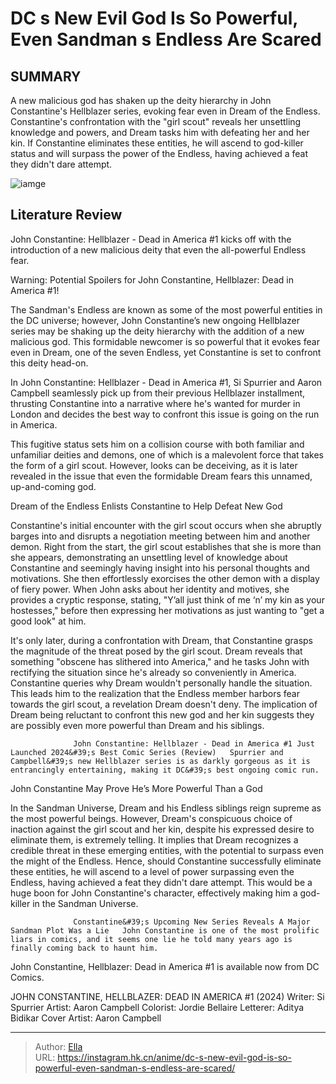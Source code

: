 # DC s New Evil God Is So Powerful, Even Sandman s Endless Are Scared


## SUMMARY 



  A new malicious god has shaken up the deity hierarchy in John Constantine&#39;s Hellblazer series, evoking fear even in Dream of the Endless.   Constantine&#39;s confrontation with the &#34;girl scout&#34; reveals her unsettling knowledge and powers, and Dream tasks him with defeating her and her kin.   If Constantine eliminates these entities, he will ascend to god-killer status and will surpass the power of the Endless, having achieved a feat they didn&#39;t dare attempt.  

![iamge](https://static1.srcdn.com/wordpress/wp-content/uploads/2022/11/The-Sandman-comic.jpg)

## Literature Review

John Constantine: Hellblazer - Dead in America #1 kicks off with the introduction of a new malicious deity that even the all-powerful Endless fear.




Warning: Potential Spoilers for John Constantine, Hellblazer: Dead in America #1!




The Sandman&#39;s Endless are known as some of the most powerful entities in the DC universe; however, John Constantine’s new ongoing Hellblazer series may be shaking up the deity hierarchy with the addition of a new malicious god. This formidable newcomer is so powerful that it evokes fear even in Dream, one of the seven Endless, yet Constantine is set to confront this deity head-on.

In John Constantine: Hellblazer - Dead in America #1, Si Spurrier and Aaron Campbell seamlessly pick up from their previous Hellblazer installment, thrusting Constantine into a narrative where he&#39;s wanted for murder in London and decides the best way to confront this issue is going on the run in America.



          

This fugitive status sets him on a collision course with both familiar and unfamiliar deities and demons, one of which is a malevolent force that takes the form of a girl scout. However, looks can be deceiving, as it is later revealed in the issue that even the formidable Dream fears this unnamed, up-and-coming god.





 Dream of the Endless Enlists Constantine to Help Defeat New God 
          

Constantine&#39;s initial encounter with the girl scout occurs when she abruptly barges into and disrupts a negotiation meeting between him and another demon. Right from the start, the girl scout establishes that she is more than she appears, demonstrating an unsettling level of knowledge about Constantine and seemingly having insight into his personal thoughts and motivations. She then effortlessly exorcises the other demon with a display of fiery power. When John asks about her identity and motives, she provides a cryptic response, stating, &#34;Y’all just think of me ‘n’ my kin as your hostesses,&#34; before then expressing her motivations as just wanting to &#34;get a good look&#34; at him.

It&#39;s only later, during a confrontation with Dream, that Constantine grasps the magnitude of the threat posed by the girl scout. Dream reveals that something &#34;obscene has slithered into America,&#34; and he tasks John with rectifying the situation since he&#39;s already so conveniently in America. Constantine queries why Dream wouldn&#39;t personally handle the situation. This leads him to the realization that the Endless member harbors fear towards the girl scout, a revelation Dream doesn&#39;t deny. The implication of Dream being reluctant to confront this new god and her kin suggests they are possibly even more powerful than Dream and his siblings.




                  John Constantine: Hellblazer - Dead in America #1 Just Launched 2024&#39;s Best Comic Series (Review)   Spurrier and Campbell&#39;s new Hellblazer series is as darkly gorgeous as it is entrancingly entertaining, making it DC&#39;s best ongoing comic run.   



 John Constantine May Prove He’s More Powerful Than a God 
          

In the Sandman Universe, Dream and his Endless siblings reign supreme as the most powerful beings. However, Dream&#39;s conspicuous choice of inaction against the girl scout and her kin, despite his expressed desire to eliminate them, is extremely telling. It implies that Dream recognizes a credible threat in these emerging entities, with the potential to surpass even the might of the Endless. Hence, should Constantine successfully eliminate these entities, he will ascend to a level of power surpassing even the Endless, having achieved a feat they didn&#39;t dare attempt. This would be a huge boon for John Constantine&#39;s character, effectively making him a god-killer in the Sandman Universe.




                  Constantine&#39;s Upcoming New Series Reveals A Major Sandman Plot Was a Lie   John Constantine is one of the most prolific liars in comics, and it seems one lie he told many years ago is finally coming back to haunt him.   

John Constantine, Hellblazer: Dead in America #1 is available now from DC Comics.

 JOHN CONSTANTINE, HELLBLAZER: DEAD IN AMERICA #1 (2024)                  Writer: Si Spurrier   Artist: Aaron Campbell   Colorist: Jordie Bellaire   Letterer: Aditya Bidikar   Cover Artist: Aaron Campbell      




---

> Author: [Ella](https://instagram.hk.cn/)  
> URL: https://instagram.hk.cn/anime/dc-s-new-evil-god-is-so-powerful-even-sandman-s-endless-are-scared/  

